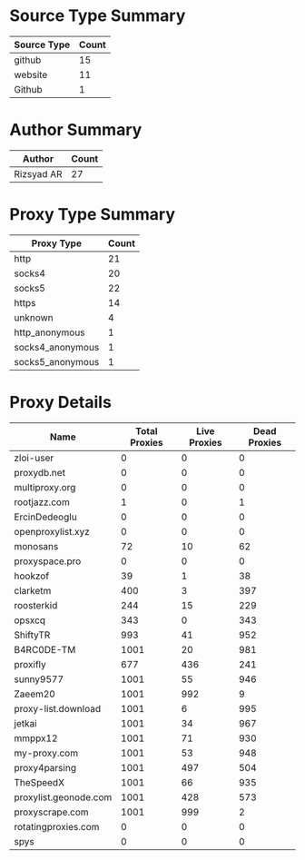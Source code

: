 # Source Type Summary

| Source Type | Count |
|-------------|-------|
| github | 15 |
| website | 11 |
| Github | 1 |


# Author Summary

| Author | Count |
|--------|-------|
| Rizsyad AR | 27 |


# Proxy Type Summary

| Proxy Type | Count |
|------------|-------|
| http | 21 |
| socks4 | 20 |
| socks5 | 22 |
| https | 14 |
| unknown | 4 |
| http_anonymous | 1 |
| socks4_anonymous | 1 |
| socks5_anonymous | 1 |


# Proxy Details

| Name | Total Proxies | Live Proxies | Dead Proxies |
|------|---------------|--------------|---------------|
| zloi-user | 0 | 0 | 0 |
| proxydb.net | 0 | 0 | 0 |
| multiproxy.org | 0 | 0 | 0 |
| rootjazz.com | 1 | 0 | 1 |
| ErcinDedeoglu | 0 | 0 | 0 |
| openproxylist.xyz | 0 | 0 | 0 |
| monosans | 72 | 10 | 62 |
| proxyspace.pro | 0 | 0 | 0 |
| hookzof | 39 | 1 | 38 |
| clarketm | 400 | 3 | 397 |
| roosterkid | 244 | 15 | 229 |
| opsxcq | 343 | 0 | 343 |
| ShiftyTR | 993 | 41 | 952 |
| B4RC0DE-TM | 1001 | 20 | 981 |
| proxifly | 677 | 436 | 241 |
| sunny9577 | 1001 | 55 | 946 |
| Zaeem20 | 1001 | 992 | 9 |
| proxy-list.download | 1001 | 6 | 995 |
| jetkai | 1001 | 34 | 967 |
| mmppx12 | 1001 | 71 | 930 |
| my-proxy.com | 1001 | 53 | 948 |
| proxy4parsing | 1001 | 497 | 504 |
| TheSpeedX | 1001 | 66 | 935 |
| proxylist.geonode.com | 1001 | 428 | 573 |
| proxyscrape.com | 1001 | 999 | 2 |
| rotatingproxies.com | 0 | 0 | 0 |
| spys | 0 | 0 | 0 |
